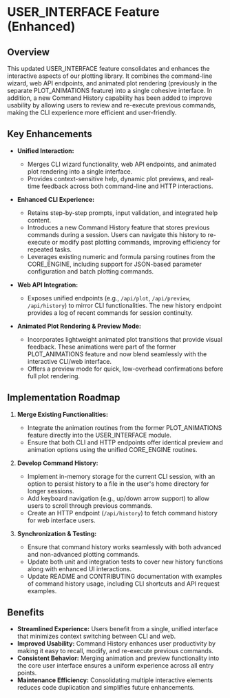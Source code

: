 # USER_INTERFACE Feature (Enhanced)

## Overview
This updated USER_INTERFACE feature consolidates and enhances the interactive aspects of our plotting library. It combines the command-line wizard, web API endpoints, and animated plot rendering (previously in the separate PLOT_ANIMATIONS feature) into a single cohesive interface. In addition, a new Command History capability has been added to improve usability by allowing users to review and re-execute previous commands, making the CLI experience more efficient and user-friendly.

## Key Enhancements
- **Unified Interaction:**
  - Merges CLI wizard functionality, web API endpoints, and animated plot rendering into a single interface. 
  - Provides context-sensitive help, dynamic plot previews, and real-time feedback across both command-line and HTTP interactions.

- **Enhanced CLI Experience:**
  - Retains step-by-step prompts, input validation, and integrated help content.
  - Introduces a new Command History feature that stores previous commands during a session. Users can navigate this history to re-execute or modify past plotting commands, improving efficiency for repeated tasks.
  - Leverages existing numeric and formula parsing routines from the CORE_ENGINE, including support for JSON-based parameter configuration and batch plotting commands.

- **Web API Integration:**
  - Exposes unified endpoints (e.g., `/api/plot`, `/api/preview`, `/api/history`) to mirror CLI functionalities. The new history endpoint provides a log of recent commands for session continuity.
  
- **Animated Plot Rendering & Preview Mode:**
  - Incorporates lightweight animated plot transitions that provide visual feedback. These animations were part of the former PLOT_ANIMATIONS feature and now blend seamlessly with the interactive CLI/web interface.
  - Offers a preview mode for quick, low-overhead confirmations before full plot rendering.

## Implementation Roadmap
1. **Merge Existing Functionalities:**
   - Integrate the animation routines from the former PLOT_ANIMATIONS feature directly into the USER_INTERFACE module.
   - Ensure that both CLI and HTTP endpoints offer identical preview and animation options using the unified CORE_ENGINE routines.

2. **Develop Command History:**
   - Implement in-memory storage for the current CLI session, with an option to persist history to a file in the user's home directory for longer sessions.
   - Add keyboard navigation (e.g., up/down arrow support) to allow users to scroll through previous commands.
   - Create an HTTP endpoint (`/api/history`) to fetch command history for web interface users.

3. **Synchronization & Testing:**
   - Ensure that command history works seamlessly with both advanced and non-advanced plotting commands. 
   - Update both unit and integration tests to cover new history functions along with enhanced UI interactions.
   - Update README and CONTRIBUTING documentation with examples of command history usage, including CLI shortcuts and API request examples.

## Benefits
- **Streamlined Experience:** Users benefit from a single, unified interface that minimizes context switching between CLI and web.
- **Improved Usability:** Command History enhances user productivity by making it easy to recall, modify, and re-execute previous commands.
- **Consistent Behavior:** Merging animation and preview functionality into the core user interface ensures a uniform experience across all entry points.
- **Maintenance Efficiency:** Consolidating multiple interactive elements reduces code duplication and simplifies future enhancements.
